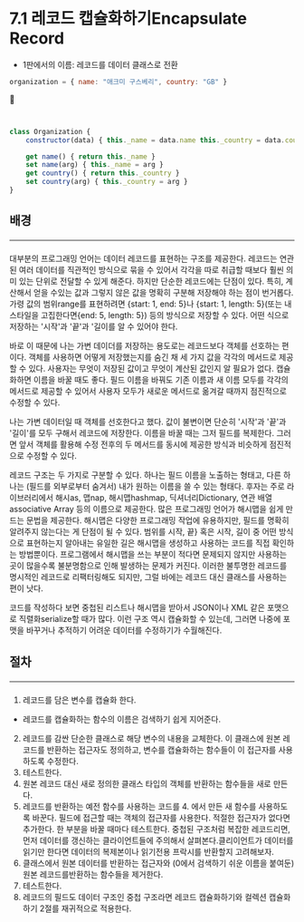 # 7.1 레코드 캡슐화하기Encapsulate Record

- 1판에서의 이름: 레코드를 데이터 클래스로 전환

```js
organization = { name: "애크미 구스베리", country: "GB" }
```

🔻

```js


class Organization {
	constructor(data) { this._name = data.name this._country = data.country }

	get name() { return this._name }
	set name(arg) { this._name = arg }
	get country() { return this._country }
	set country(arg) { this._country = arg }
}

```

## 배경 <hr>

####

대부분의 프로그래밍 언어는 데이터 레코드를 표현하는 구조를 제공한다. 레코드는 연관된 여러 데이터를 직관적인 방식으로 묶을 수 있어서 각각을 따로 취급할 때보다 훨씬 의미 있는 단위로 전달할 수 있게 해준다. 하지만 단순한 레코드에는 단점이 있다. 특히, 계산해서 얻을 수있는 값과 그렇지 않은 값을 명확히 구분해 저장해야 하는 점이 번거롭다. 가령 값의 범위range를 표현하려면 {start: 1, end: 5}나 {start: 1, length: 5}(또는 내 스타일을 고집한다면{end: 5, length: 5}) 등의 방식으로 저장할 수 있다. 어떤 식으로 저장하는 '시작'과 '끝'과 '길이를 알 수 있어야 한다.

바로 이 때문에 나는 가변 데이더를 저장하는 용도로는 레코드보다 객체를 선호하는 편이다. 객체를 사용하면 어떻게 저장했는지를 숨긴 채 세 가지 값을 각각의 메서드로 제공할 수 있다. 사용자는 무엇이 저장된 값이고 무엇이 계산된 값인지 알 필요가 없다. 캡슐화하면 이름을 바꿀 때도 좋다. 필드 이름을 바꿔도 기존 이름과 새 이름 모두를 각각의 메서드로 제공할 수 있어서 사용자 모두가 새로운 메서드로 옮겨갈 때까지 점진적으로 수정할 수 있다.

나는 가변 데이터일 때 객체를 선호한다고 했다. 값이 불변이면 단순히 '시작'과 '끝'과 '길이'를 모두 구해서 레코드에 저장한다. 이름을 바꿀 때는 그저 필드를 복제한다. 그러면 앞서 객체를 활용해 수정 전후의 두 메서드를 동시에 제공한 방식과 비슷하게 점진적으로 수정할 수 있다.

레코드 구조는 두 가지로 구분할 수 있다. 하나는 필드 이름을 노출하는 형태고, 다른 하나는 (필드를 외부로부터 숨겨서) 내가 원하는 이름을 쓸 수 있는 형태다. 후자는 주로 라이브러리에서 해시as, 맵nap, 해시맵hashmap, 딕셔너리Dictionary, 연관 배열associative Array 등의 이름으로 제공한다. 많은 프로그래밍 언어가 해시맵을 쉽게 만드는 문법을 제공한다. 해시맵은 다양한 프로그래밍 작업에 유용하지만, 필드를 명확히 알려주지 않는다는 게 단점이 될 수 있다. 범위를 시작, 끝} 혹은 시작, 길이 중 어떤 방식으로 표현하는지 알아내는 유일한 길은 해시맵을 생성하고 사용하는 코드를 직접 확인하는 방법뿐이다. 프로그램에서 해시맵을 쓰는 부분이 적다면 문제되지 않지만 사용하는 곳이 많을수록 불분명함으로 인해 발생하는 문제가 커진다. 이러한 불투명한 레코드를 명시적인 레코드로 리팩터링해도 되지만, 그럴 바에는 레코드 대신 클래스를 사용하는 편이 낫다.

코드를 작성하다 보면 중첩된 리스트나 해시맵을 받아서 JSON이나 XML 같은 포맷으로 직렬화serialize할 때가 많다. 이런 구조 역시 캡슐화할 수 있는데, 그러면 나중에 포맷을 바꾸거나 추적하기 어려운 데이터를 수정하기가 수월해진다.

## 절차 <hr>

####

1. 레코드를 담은 변수를 캡슐화 한다.

- 레코드를 캡슐화하는 함수의 이름은 검색하기 쉽게 지어준다.

2. 레코드를 감싼 단순한 클래스로 해당 변수의 내용을 교체한다. 이 클래스에 원본 레코드를 반환하는 접근자도 정의하고, 변수를 캡슐화하는 함수들이 이 접근자를 사용하도록 수정한다.
3. 테스트한다.
4. 원본 레코드 대신 새로 정의한 클래스 타입의 객체를 반환하는 함수들을 새로 만든다.
5. 레코드를 반환하는 예전 함수를 사용하는 코드를 4. 에서 만든 새 함수를 사용하도록 바꾼다. 필드에 접근할 때는 객체의 접근자를 사용한다. 적절한 접근자가 없다면 추가한다. 한 부분을 바꿀 때마다 테스트한다. 중첩된 구조처럼 복잡한 레코드리면, 먼저 데이터를 갱신하는 클라이언트들에 주의해서 살펴본다.클리이언트가 데이터를 읽기만 한다면 데이터의 복제본이나 읽기전용 프락시를 반환할지 고려해보자.
6. 클래스에서 원본 데이터를 반환하는 접근자와 (0에서 검색하기 쉬운 이름을 붙여둔) 원본 레코드를반환하는 함수들을 제거한다.
7. 테스트한다.
8. 레코드의 필드도 데이터 구조인 중첩 구조라면 레코드 캡슐화하기와 컬렉션 캡슐화하기 2절를 재귀적으로 적용한다.
